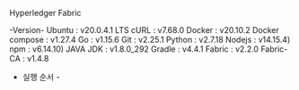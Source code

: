 Hyperledger Fabric

-Version-
Ubuntu : v20.0.4.1 LTS
cURL : v7.68.0
Docker : v20.10.2
Docker compose : v1.27.4
Go : v1.15.6
Git : v2.25.1
Python : v2.7.18
Nodejs : v14.15.4)
npm : v6.14.10)
JAVA JDK : v1.8.0_292
Gradle : v4.4.1
Fabric : v2.2.0
Fabric-CA : v1.4.8


- 실행 순서 - 
